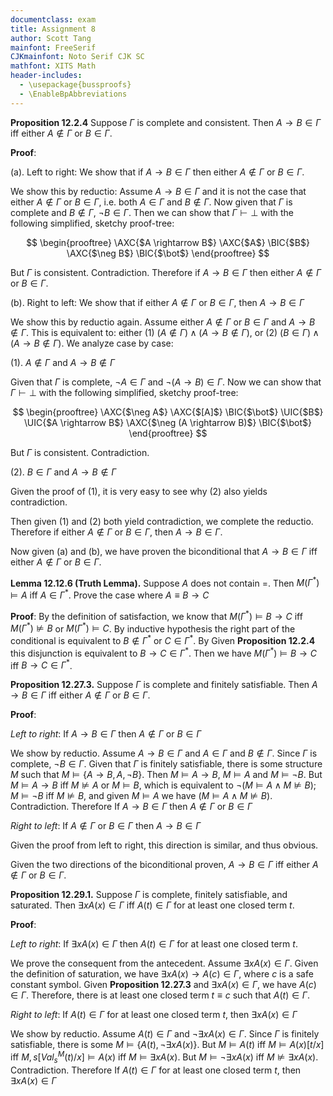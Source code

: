 ```yaml
---
documentclass: exam
title: Assignment 8
author: Scott Tang
mainfont: FreeSerif
CJKmainfont: Noto Serif CJK SC
mathfont: XITS Math
header-includes:
  - \usepackage{bussproofs}
  - \EnableBpAbbreviations
---
```



**Proposition 12.2.4** Suppose $\Gamma$ is complete and consistent. Then $A \rightarrow B \in \Gamma$ iff either $A \notin \Gamma$ or $B \in \Gamma$.

**Proof**: 

(a). Left to right: We show that if $A \rightarrow B \in \Gamma$ then either $A \notin \Gamma$ or $B \in \Gamma$. 

We show this by reductio: Assume $A \rightarrow B \in \Gamma$ and it is not the case that either $A \notin \Gamma$ or $B \in \Gamma$, i.e. both $A \in \Gamma$ and $B \notin \Gamma$. Now given that $\Gamma$ is complete and $B \notin \Gamma$, $\neg B \in \Gamma$. Then we can show that $\Gamma \vdash \bot$ with the following simplified, sketchy proof-tree:

$$
\begin{prooftree}
\AXC{$A \rightarrow B$}
\AXC{$A$}
\BIC{$B$}
\AXC{$\neg B$}
\BIC{$\bot$}
\end{prooftree}
$$

But $\Gamma$ is consistent. Contradiction. Therefore if $A \rightarrow B \in \Gamma$ then either $A \notin \Gamma$ or $B \in \Gamma$.

(b). Right to left: We show that if either $A \notin \Gamma$ or $B \in \Gamma$, then $A \rightarrow B \in \Gamma$ 

We show this by reductio again. Assume either $A \notin \Gamma$ or $B \in \Gamma$ and $A \rightarrow B \notin \Gamma$. This is equivalent to: either (1) $(A \notin \Gamma) \land (A \rightarrow B \notin \Gamma)$, or (2) $(B \in \Gamma) \land (A \rightarrow B \notin \Gamma)$. We analyze case by case:

(1). $A \notin \Gamma$ and $A \rightarrow B \notin \Gamma$

Given that $\Gamma$ is complete, $\neg A \in \Gamma$ and $\neg (A \rightarrow B) \in \Gamma$. Now we can show that $\Gamma \vdash \bot$ with the following simplified, sketchy proof-tree:

$$
\begin{prooftree}
\AXC{$\neg A$}
\AXC{$[A]$}
\BIC{$\bot$}
\UIC{$B$}
\UIC{$A \rightarrow B$}
\AXC{$\neg (A \rightarrow B)$}
\BIC{$\bot$}
\end{prooftree}
$$

But $\Gamma$ is consistent. Contradiction.

(2). $B \in \Gamma$ and $A \rightarrow B \notin \Gamma$

Given the proof of (1), it is very easy to see why (2) also yields contradiction.

Then given (1) and (2) both yield contradiction, we complete the reductio. Therefore if either $A \notin \Gamma$ or $B \in \Gamma$, then $A \rightarrow B \in \Gamma$.

Now given (a) and (b), we have proven the biconditional that $A \rightarrow B \in \Gamma$ iff either $A \notin \Gamma$ or $B \in \Gamma$.

**Lemma 12.12.6 (Truth Lemma).** Suppose $A$ does not contain $=$. Then $M(\Gamma^*) \models A$ iff $A \in \Gamma^*$. Prove the case where $A \equiv B \rightarrow C$

**Proof**: By the definition of satisfaction, we know that $M(\Gamma^{*}) \vDash B \rightarrow C$ iff $M(\Gamma^{*}) \nvDash B$ or $M(\Gamma^{*}) \vDash C$. By inductive hypothesis the right part of the conditional is equivalent to $B \notin \Gamma^{*}$ or $C \in \Gamma^{*}$. By Given **Proposition 12.2.4** this disjunction is equivalent to $B \rightarrow C \in \Gamma^{*}$. Then we have $M(\Gamma^{*}) \vDash B \rightarrow C$ iff $B \rightarrow C \in \Gamma^{*}$.

**Proposition 12.27.3.** Suppose $\Gamma$ is complete and finitely satisfiable. Then $A \rightarrow B \in \Gamma$ iff either $A \notin \Gamma$ or $B \in \Gamma$.

**Proof**: 

*Left to right*: If $A \rightarrow B \in \Gamma$ then $A \notin \Gamma$ or $B \in \Gamma$

We show by reductio. Assume $A \rightarrow B \in \Gamma$ and $A \in \Gamma$ and $B \notin \Gamma$. Since $\Gamma$ is complete, $\neg B \in \Gamma$. Given that $\Gamma$ is finitely satisfiable, there is some structure $M$ such that $M \vDash \{A \rightarrow B, A, \neg B\}$. Then $M \vDash A \rightarrow B$, $M \vDash A$ and $M \vDash \neg B$. But $M \vDash A \rightarrow B$ iff $M \nvDash A$ or $M \vDash B$, which is equivalent to $\neg (M \vDash A \land M \nvDash B)$; $M \vDash \neg B$ iff $M \nvDash B$, and given $M \vDash A$ we have $(M \vDash A \land M \nvDash B)$. Contradiction. Therefore If $A \rightarrow B \in \Gamma$ then $A \notin \Gamma$ or $B \in \Gamma$

*Right to left*: If $A \notin \Gamma$ or $B \in \Gamma$ then $A \rightarrow B \in \Gamma$ 

Given the proof from left to right, this direction is similar, and thus obvious.

Given the two directions of the biconditional proven, $A \rightarrow B \in \Gamma$ iff either $A \notin \Gamma$ or $B \in \Gamma$.

**Proposition 12.29.1.** Suppose $\Gamma$ is complete, finitely satisfiable, and saturated. Then $\exists x A(x) \in \Gamma$ iff $A(t) \in \Gamma$ for at least one closed term $t$.

**Proof**:

*Left to right*: If $\exists x A(x) \in \Gamma$ then $A(t) \in \Gamma$ for at least one closed term $t$.

We prove the consequent from the antecedent. Assume $\exists x A(x) \in \Gamma$. Given the definition of saturation, we have $\exists x A(x) \rightarrow A(c) \in \Gamma$, where $c$ is a safe constant symbol. Given **Proposition 12.27.3** and $\exists x A(x) \in \Gamma$, we have $A(c) \in \Gamma$. Therefore, there is at least one closed term $t \equiv c$ such that $A(t) \in \Gamma$.

*Right to left*: If $A(t) \in \Gamma$ for at least one closed term $t$, then $\exists x A(x) \in \Gamma$

We show by reductio. Assume $A(t) \in \Gamma$ and $\neg \exists x A(x) \in \Gamma$. Since $\Gamma$ is finitely satisfiable, there is some $M \vDash \{A(t), \neg \exists x A(x)\}$. But $M \vDash A(t)$ iff $M \vDash A(x)[t/x]$ iff $M, s[Val^{M}_{s}(t)/x] \vDash A(x)$ iff $M \vDash \exists x A(x)$. But $M \vDash \neg \exists x A(x)$ iff $M \nvDash \exists x A(x)$. Contradiction. Therefore If $A(t) \in \Gamma$ for at least one closed term $t$, then $\exists x A(x) \in \Gamma$